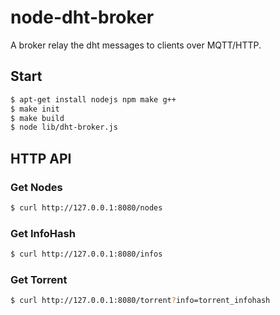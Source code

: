 # node-dht-broker
A broker relay the dht messages to clients over MQTT/HTTP.

## Start
```bash
$ apt-get install nodejs npm make g++
$ make init
$ make build
$ node lib/dht-broker.js
```

## HTTP API
### Get Nodes
```bash
$ curl http://127.0.0.1:8080/nodes
```

### Get InfoHash
```bash
$ curl http://127.0.0.1:8080/infos
```

### Get Torrent
```bash
$ curl http://127.0.0.1:8080/torrent?info=torrent_infohash
```